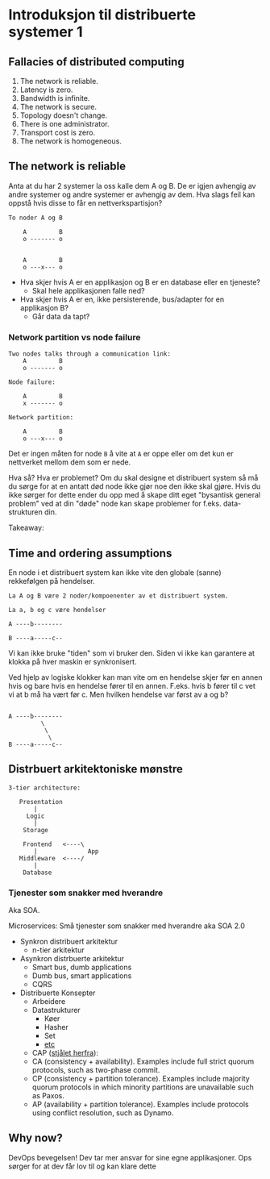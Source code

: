 # Introduksjon til distribuerte systemer 1

## Fallacies of distributed computing

  1. The network is reliable.
  1. Latency is zero.
  1. Bandwidth is infinite.
  1. The network is secure.
  1. Topology doesn't change.
  1. There is one administrator.
  1. Transport cost is zero.
  1. The network is homogeneous.


## The network is reliable

Anta at du har 2 systemer la oss kalle dem A og B. De er igjen avhengig av
andre systemer og andre systemer er avhengig av dem. Hva slags feil kan oppstå
hvis disse to får en nettverkspartisjon?

```
To noder A og B

    A         B
    o ------- o


    A         B
    o ---x--- o

```

  * Hva skjer hvis A er en applikasjon og B er en database eller en tjeneste?
    * Skal hele applikasjonen falle ned?
  * Hva skjer hvis A er en, ikke persisterende, bus/adapter for en applikasjon B?
    * Går data da tapt?


### Network partition vs node failure

```
Two nodes talks through a communication link:
    A         B
    o ------- o

Node failure:

    A         B
    x ------- o

Network partition:

    A         B
    o ---x--- o
```

Det er ingen måten for node ``B`` å vite at ``A`` er oppe eller om det kun
er nettverket mellom dem som er nede.

Hva så? Hva er problemet? Om du skal designe et distribuert system så må du
sørge for at en antatt død node ikke gjør noe den ikke skal gjøre.
Hvis du ikke sørger for dette ender du opp med å skape ditt eget "bysantisk
general problem" ved at din "døde" node kan skape problemer for f.eks.
data-strukturen din.

Takeaway:

## Time and ordering assumptions

En node i et distribuert system kan ikke vite den globale (sanne) rekkefølgen
på hendelser.

```
La A og B være 2 noder/kompoenenter av et distribuert system.

La a, b og c være hendelser

A ----b--------

B ----a-----c--
```

Vi kan ikke bruke "tiden" som vi bruker den. Siden vi ikke kan garantere at
klokka på hver maskin er synkronisert.

Ved hjelp av logiske klokker kan man vite om en hendelse skjer før en annen
hvis og bare hvis en hendelse fører til en annen. F.eks. hvis b fører til c
vet vi at b må ha vært før c. Men hvilken hendelse var først av a og b?

```

A ----b--------
         \
          \
           \
B ----a-----c--

```

## Distrbuert arkitektoniske mønstre

```
3-tier architecture:

   Presentation
       |
     Logic
       |
    Storage

    Frontend   <----\
       |              App
   Middleware  <----/
       |
    Database
```

### Tjenester som snakker med hverandre
Aka SOA.

Microservices: Små tjenester som snakker med hverandre aka SOA 2.0

  * Synkron distribuert arkitektur
    * n-tier arkitektur
  * Asynkron distrbuerte arkitektur
    * Smart bus, dumb applications
    * Dumb bus, smart applications
    * CQRS
  * Distribuerte Konsepter
    * Arbeidere
    * Datastrukturer
      * Køer
      * Hasher
      * Set
      * [etc][distributed-data-structures]
    * CAP ([stjålet herfra][distsys-4-fun-and-profit]):
     * CA (consistency + availability). Examples include full strict quorum protocols, such as two-phase commit.
     * CP (consistency + partition tolerance). Examples include majority quorum protocols in which minority partitions are unavailable such as Paxos.
     * AP (availability + partition tolerance). Examples include protocols using conflict resolution, such as Dynamo.



## Why now?

DevOps bevegelsen! Dev tar mer ansvar for sine egne applikasjoner. Ops sørger for at dev får lov til og kan klare dette  


[distributed-data-structures]: http://www.gridgain.com/developer-central/in-memory-data-fabric/in-memory-data-grid/distributed-data-structures/
[distsys-4-fun-and-profit]: http://book.mixu.net/distsys/single-page.html
